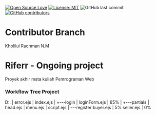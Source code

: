 [![Open Source Love](https://badges.frapsoft.com/os/v1/open-source.svg?style=flat)](https://github.com/ellerbrock/open-source-badges/)
[![License: MIT](https://img.shields.io/badge/License-MIT-green.svg)](https://opensource.org/licenses/MIT)
![GitHub last commit](https://img.shields.io/github/last-commit/mramirid/Riferr)
[![GitHub contributors](https://img.shields.io/github/contributors/mramirid/Riferr.svg)](https://GitHub.com/mramirid/Riferr/graphs/contributors/)

# Contributor Branch
Kholilul Rachman N.M

# Riferr - Ongoing project
Proyek akhir mata kuliah Pemrograman Web

### Workflow Tree Project 

D:.
|   error.ejs
|   index.ejs
|
+---login
|       loginForm.ejs | 85%
|
+---partials
|       head.ejs
|       menu.ejs
|       script.ejs
|
\---register
        buyer.ejs | 5%
        seller.ejs | 0%
